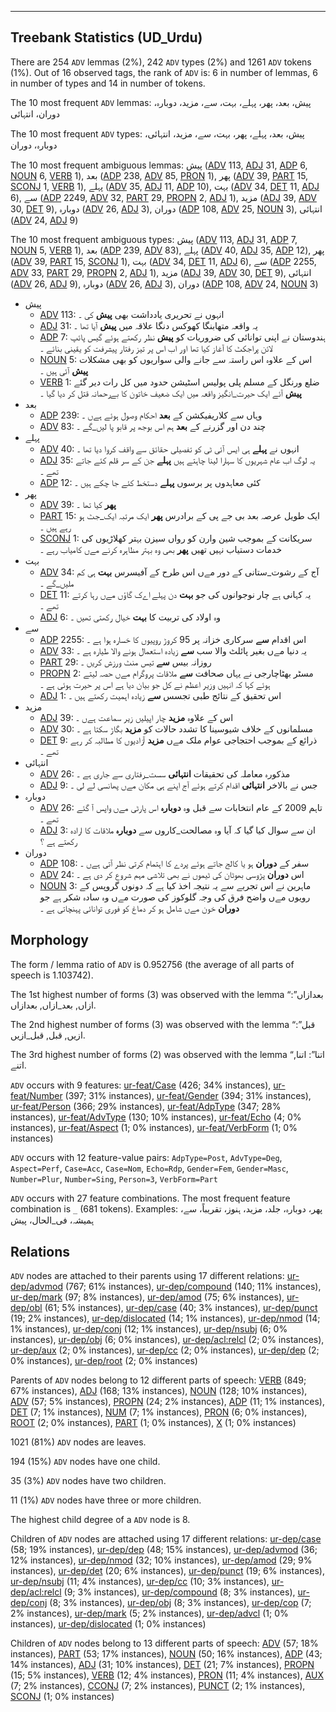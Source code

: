 

--------------------------------------------------------------------------------

## Treebank Statistics (UD_Urdu)

There are 254 `ADV` lemmas (2%), 242 `ADV` types (2%) and 1261 `ADV` tokens (1%).
Out of 16 observed tags, the rank of `ADV` is: 6 in number of lemmas, 6 in number of types and 14 in number of tokens.

The 10 most frequent `ADV` lemmas: پیش، بعد، پھر، پہلے، بہت، سے، مزید، دوبارہ، دوران، انتہائی

The 10 most frequent `ADV` types:  پیش، بعد، پہلے، پھر، بہت، سے، مزید، انتہائی، دوبارہ، دوران

The 10 most frequent ambiguous lemmas: پیش ([ADV]() 113, [ADJ]() 31, [ADP]() 6, [NOUN]() 6, [VERB]() 1), بعد ([ADP]() 238, [ADV]() 85, [PRON]() 1), پھر ([ADV]() 39, [PART]() 15, [SCONJ]() 1, [VERB]() 1), پہلے ([ADV]() 35, [ADJ]() 11, [ADP]() 10), بہت ([ADV]() 34, [DET]() 11, [ADJ]() 6), سے ([ADP]() 2249, [ADV]() 32, [PART]() 29, [PROPN]() 2, [ADJ]() 1), مزید ([ADJ]() 39, [ADV]() 30, [DET]() 9), دوبارہ ([ADV]() 26, [ADJ]() 3), دوران ([ADP]() 108, [ADV]() 25, [NOUN]() 3), انتہائی ([ADV]() 24, [ADJ]() 9)

The 10 most frequent ambiguous types:  پیش ([ADV]() 113, [ADJ]() 31, [ADP]() 7, [NOUN]() 5, [VERB]() 1), بعد ([ADP]() 239, [ADV]() 83), پہلے ([ADV]() 40, [ADJ]() 35, [ADP]() 12), پھر ([ADV]() 39, [PART]() 15, [SCONJ]() 1), بہت ([ADV]() 34, [DET]() 11, [ADJ]() 6), سے ([ADP]() 2255, [ADV]() 33, [PART]() 29, [PROPN]() 2, [ADJ]() 1), مزید ([ADJ]() 39, [ADV]() 30, [DET]() 9), انتہائی ([ADV]() 26, [ADJ]() 9), دوبارہ ([ADV]() 26, [ADJ]() 3), دوران ([ADP]() 108, [ADV]() 24, [NOUN]() 3)


* پیش
  * [ADV]() 113: انہوں نے تحریری یادداشت بھی <b>پیش</b> کی ۔
  * [ADJ]() 31: یہ واقعہ متھابنگا کھوکس دنگا علاقہ میں <b>پیش</b> آیا تھا ۔
  * [ADP]() 7: ہندوستان نے اپنی توانائی کی ضروریات کو <b>پیش</b> نظر رکھتے ہوئے گیس پائپ لائن پراجکٹ کا آغاز کیا تھا اور اب اس پر تیز رفتار پیشرفت کو یقینی بنائے ۔
  * [NOUN]() 5: اس کے علاوہ اس راستہ سے جانے والی سواریوں کو بھی مشکلات <b>پیش</b> آئی ہیں ۔
  * [VERB]() 1: ضلع ورنگل کے مسلم پلی پولیس اسٹیشن حدود میں کل رات دیر گئے <b>پیش</b> آئے ایک حیرت_انگیز واقعہ میں ایک ضعیف خاتون کا بےرحمانہ قتل کر دیا گیا ۔
* بعد
  * [ADP]() 239: وہاں سے کلاریفیکشن کے <b>بعد</b> احکام وصول ہوئے ہےں ۔
  * [ADV]() 83: چند دن اور گزرنے کے <b>بعد</b> ہم اس بوجھ پر قابو پا لیں_گے ۔
* پہلے
  * [ADV]() 40: انہوں نے <b>پہلے</b> ہی ایس آئی ٹی کو تفصیلی حقائق سے واقف کروا دیا تھا ۔
  * [ADJ]() 35: یہ لوگ اب عام شہریوں کا سہارا لینا چاہتے ہیں <b>پہلے</b> جن کے سر قلم کئے جاتے تھے ۔
  * [ADP]() 12: کئی معاہدوں پر برسوں <b>پہلے</b> دستخط کئے جا چکے ہیں ۔
* پھر
  * [ADV]() 39: <b>پھر</b> کیا تھا ۔
  * [PART]() 15: ایک طویل عرصہ بعد بی جے پی کے برادرس <b>پھر</b> ایک مرتبہ ایک_جٹ ہو رہے ہیں ۔
  * [SCONJ]() 1: سریکانت کے بموجب شین وارن کو رواں سیزن بہتر کھلاڑیوں کی خدمات دستیاب نہیں تھیں <b>پھر</b> بھی وہ بہتر مظاہرہ کرنے مےں کامیاب رہے ۔
* بہت
  * [ADV]() 34: آج کے رشوت_ستانی کے دور مےں اس طرح کے آفیسرس <b>بہت</b> ہی کم ملیں_گے ۔
  * [DET]() 11: یہ کہانی ہے چار نوجوانوں کی جو <b>بہت</b> دن پہلے اےک گاؤں مےں رہا کرتے تھے ۔
  * [ADJ]() 6: وہ اولاد کی تربیت کا <b>بہت</b> خیال رکھتی تھیں ۔
* سے
  * [ADP]() 2255: اس اقدام <b>سے</b> سرکاری خزانہ پر 95 کروڑ روپیوں کا خسارہ ہوا ہے ۔
  * [ADV]() 33: یہ دنیا مےں بغیر پائلٹ والا سب <b>سے</b> زیادہ استعمال ہونے والا طیارہ ہے ۔
  * [PART]() 29: روزانہ بیس <b>سے</b> تیس منٹ ورزش کریں ۔
  * [PROPN]() 2: مسٹر بھٹاچارجی نے یہاں صحافت <b>سے</b> ملاقات پروگرام مےں حصہ لیتے ہوئے کہا کہ انہیں وزیر اعظم نے کل جو بیان دیا ہے اس پر حیرت ہوئی ہے ۔
  * [ADJ]() 1: اس تحقیق کے نتائج طبی تجسس <b>سے</b> زیادہ اہمیت رکھتے ہیں ۔
* مزید
  * [ADJ]() 39: اس کے علاوہ <b>مزید</b> چار اپیلیں زیر سماعت ہےں ۔
  * [ADV]() 30: مسلمانوں کے خلاف شیوسینا کا تشدد حالات کو <b>مزید</b> بگاڑ سکتا ہے ۔
  * [DET]() 9: ذرائع کے بموجب احتجاجی عوام ملک مےں <b>مزید</b> آزادیوں کا مطالبہ کر رہے تھے ۔
* انتہائی
  * [ADV]() 26: مذکورہ معاملہ کی تحقیقات <b>انتہائی</b> سست_رفتاری سے جاری ہے ۔
  * [ADJ]() 9: جس نے بالاخر <b>انتہائی</b> اقدام کرتے ہوئے آج اپنے ہی مکان مےں پھانسی لے لی ۔
* دوبارہ
  * [ADV]() 26: تاہم 2009 کے عام انتخابات سے قبل وہ <b>دوبارہ</b> اس پارٹی مےں واپس آ گئے تھے ۔
  * [ADJ]() 3: ان سے سوال کیا گیا کہ آیا وہ مصالحت_کاروں سے <b>دوبارہ</b> ملاقات کا ارادہ رکھتے ہے ؟
* دوران
  * [ADP]() 108: سفر کے <b>دوران</b> ہو یا کالج جاتے ہوئے پردے کا اہتمام کرتی نظر آتی ہےں ۔
  * [ADV]() 24: اس <b>دوران</b> پڑوسی بھوٹان کی ٹیموں نے بھی تلاشی مہم شروع کر دی ہے ۔
  * [NOUN]() 3: ماہرین نے اس تجربے سے یہ نتیجہ اخذ کیا ہے کہ دونوں گروپس کے رویوں مےں واضح فرق کی وجہ گلوکوز کی صورت مےں وہ سادہ شکر ہے جو <b>دوران</b> خون مےں شامل ہو کر دماغ کو فوری توانائی پہنچاتی ہے ۔

## Morphology

The form / lemma ratio of `ADV` is 0.952756 (the average of all parts of speech is 1.103742).

The 1st highest number of forms (3) was observed with the lemma “بعدازاں”: ازاں, بعد_ازاں, بعدازاں.

The 2nd highest number of forms (3) was observed with the lemma “قبل”: ازیں, قبل, قبل_ازیں.

The 3rd highest number of forms (2) was observed with the lemma “اتنا”: اتنا, اتنے.

`ADV` occurs with 9 features: [ur-feat/Case]() (426; 34% instances), [ur-feat/Number]() (397; 31% instances), [ur-feat/Gender]() (394; 31% instances), [ur-feat/Person]() (366; 29% instances), [ur-feat/AdpType]() (347; 28% instances), [ur-feat/AdvType]() (130; 10% instances), [ur-feat/Echo]() (4; 0% instances), [ur-feat/Aspect]() (1; 0% instances), [ur-feat/VerbForm]() (1; 0% instances)

`ADV` occurs with 12 feature-value pairs: `AdpType=Post`, `AdvType=Deg`, `Aspect=Perf`, `Case=Acc`, `Case=Nom`, `Echo=Rdp`, `Gender=Fem`, `Gender=Masc`, `Number=Plur`, `Number=Sing`, `Person=3`, `VerbForm=Part`

`ADV` occurs with 27 feature combinations.
The most frequent feature combination is `_` (681 tokens).
Examples: پھر، دوبارہ، جلد، مزید، ہنوز، تقریباً، سے، ہمیشہ، فی_الحال، پیش


## Relations

`ADV` nodes are attached to their parents using 17 different relations: [ur-dep/advmod]() (767; 61% instances), [ur-dep/compound]() (140; 11% instances), [ur-dep/mark]() (97; 8% instances), [ur-dep/amod]() (75; 6% instances), [ur-dep/obl]() (61; 5% instances), [ur-dep/case]() (40; 3% instances), [ur-dep/punct]() (19; 2% instances), [ur-dep/dislocated]() (14; 1% instances), [ur-dep/nmod]() (14; 1% instances), [ur-dep/conj]() (12; 1% instances), [ur-dep/nsubj]() (6; 0% instances), [ur-dep/obj]() (6; 0% instances), [ur-dep/acl:relcl]() (2; 0% instances), [ur-dep/aux]() (2; 0% instances), [ur-dep/cc]() (2; 0% instances), [ur-dep/dep]() (2; 0% instances), [ur-dep/root]() (2; 0% instances)

Parents of `ADV` nodes belong to 12 different parts of speech: [VERB]() (849; 67% instances), [ADJ]() (168; 13% instances), [NOUN]() (128; 10% instances), [ADV]() (57; 5% instances), [PROPN]() (24; 2% instances), [ADP]() (11; 1% instances), [DET]() (7; 1% instances), [NUM]() (7; 1% instances), [PRON]() (6; 0% instances), [ROOT]() (2; 0% instances), [PART]() (1; 0% instances), [X]() (1; 0% instances)

1021 (81%) `ADV` nodes are leaves.

194 (15%) `ADV` nodes have one child.

35 (3%) `ADV` nodes have two children.

11 (1%) `ADV` nodes have three or more children.

The highest child degree of a `ADV` node is 8.

Children of `ADV` nodes are attached using 17 different relations: [ur-dep/case]() (58; 19% instances), [ur-dep/dep]() (48; 15% instances), [ur-dep/advmod]() (36; 12% instances), [ur-dep/nmod]() (32; 10% instances), [ur-dep/amod]() (29; 9% instances), [ur-dep/det]() (20; 6% instances), [ur-dep/punct]() (19; 6% instances), [ur-dep/nsubj]() (11; 4% instances), [ur-dep/cc]() (10; 3% instances), [ur-dep/acl:relcl]() (9; 3% instances), [ur-dep/compound]() (8; 3% instances), [ur-dep/conj]() (8; 3% instances), [ur-dep/obj]() (8; 3% instances), [ur-dep/cop]() (7; 2% instances), [ur-dep/mark]() (5; 2% instances), [ur-dep/advcl]() (1; 0% instances), [ur-dep/dislocated]() (1; 0% instances)

Children of `ADV` nodes belong to 13 different parts of speech: [ADV]() (57; 18% instances), [PART]() (53; 17% instances), [NOUN]() (50; 16% instances), [ADP]() (43; 14% instances), [ADJ]() (31; 10% instances), [DET]() (21; 7% instances), [PROPN]() (15; 5% instances), [VERB]() (12; 4% instances), [PRON]() (11; 4% instances), [AUX]() (7; 2% instances), [CCONJ]() (7; 2% instances), [PUNCT]() (2; 1% instances), [SCONJ]() (1; 0% instances)

